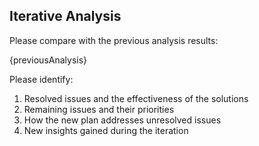 ## Iterative Analysis

Please compare with the previous analysis results:

{previousAnalysis}

Please identify:

1. Resolved issues and the effectiveness of the solutions
2. Remaining issues and their priorities
3. How the new plan addresses unresolved issues
4. New insights gained during the iteration
